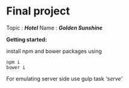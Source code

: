 # Final project
Topic : _**Hotel**_
Name : _**Golden Sunshine**_

**Getting started:**

install npm and bower packages using
```angular2html
npm i
bower i
```
For emulating server side use gulp task _'serve'_